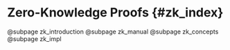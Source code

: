 # Zero-Knowledge Proofs {#zk_index}
@subpage zk_introduction
@subpage zk_manual
@subpage zk_concepts
@subpage zk_impl